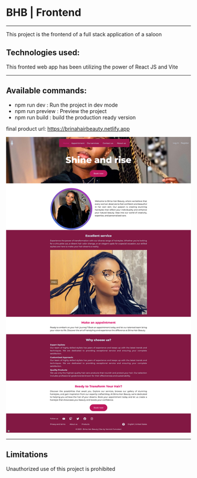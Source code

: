 <h1>BHB | Frontend</h1>
<hr>
<p>
This project is the frontend of a full stack application of a saloon
</p>

<h2>Technologies used:</h2>
<p>This fronted web app has been utilizing the power of React JS and Vite</p>

<hr>
<h2>Available commands: </h2>
<ul>
<li>npm run dev : Run the project in dev mode</li>
<li>npm run preview : Preview the project</li>
<li>npm run build : build the production ready version</li>
</ul>


<p>final product url: 
<a href="https://brinahairbeauty.netlify.app" target="_blank">https://brinahairbeauty.netlify.app</a></p>

<img src="./public/images/git-preview.png" />

<hr>
<h2>Limitations</h2>
<p>Unauthorized use of this project is prohibited</p>